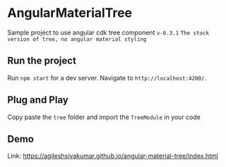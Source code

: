 # AngularMaterialTree

Sample project to use angular cdk tree component `v-6.3.1`
`The stock version of tree, no angular material styling`

## Run the project

Run `npm start` for a dev server. Navigate to `http://localhost:4200/`.

## Plug and Play

Copy paste the `tree` folder and import the `TreeModule` in your code

## Demo

Link: https://agileshsivakumar.github.io/angular-material-tree/index.html
